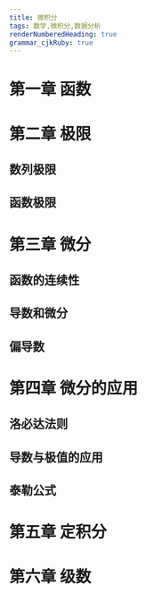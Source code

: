 ```yaml
---
title: 微积分 
tags: 数学,微积分,数据分析
renderNumberedHeading: true
grammar_cjkRuby: true
---
```



# 第一章 函数

# 第二章 极限
## 数列极限
## 函数极限

# 第三章 微分
## 函数的连续性
## 导数和微分
## 偏导数

# 第四章 微分的应用
## 洛必达法则
## 导数与极值的应用
## 泰勒公式

# 第五章 定积分

# 第六章 级数